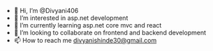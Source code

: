 - 👋 Hi, I’m @Divyani406
- 👀 I’m interested in asp.net development 
- 🌱 I’m currently learning asp.net core mvc and react
- 💞️ I’m looking to collaborate on frontend and backend development
- 📫 How to reach me divyanishinde30@gmail.com

<!---
Divyani406/Divyani406 is a ✨ special ✨ repository because its `README.md` (this file) appears on your GitHub profile.
You can click the Preview link to take a look at your changes.
--->
